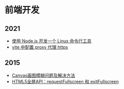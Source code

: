 # 前端开发

## 2021

- [使用 Node.js 开发一个 Linux 命令行工具](/article/linux/linux-command-by-nodejs.html)
- [vite 中配置 proxy 代理 https](/article/web/vite-proxy-https.html)

## 2015

- [Canvas画图模糊问题及解决方法](/article/web/resolve-canvas-blur.html)
- [HTML5全屏API：requestFullscreen 和 exitFullscreen](/article/web/request-full-screen.html)
